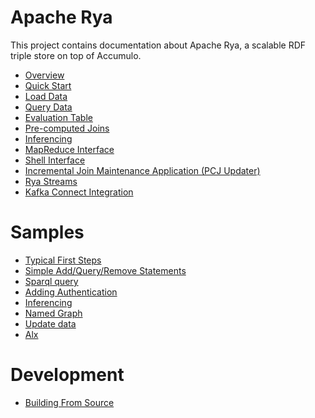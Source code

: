 
<!--

[comment]: # Licensed to the Apache Software Foundation (ASF) under one
[comment]: # or more contributor license agreements.  See the NOTICE file
[comment]: # distributed with this work for additional information
[comment]: # regarding copyright ownership.  The ASF licenses this file
[comment]: # to you under the Apache License, Version 2.0 (the
[comment]: # "License"); you may not use this file except in compliance
[comment]: # with the License.  You may obtain a copy of the License at
[comment]: # 
[comment]: #   http://www.apache.org/licenses/LICENSE-2.0
[comment]: # 
[comment]: # Unless required by applicable law or agreed to in writing,
[comment]: # software distributed under the License is distributed on an
[comment]: # "AS IS" BASIS, WITHOUT WARRANTIES OR CONDITIONS OF ANY
[comment]: # KIND, either express or implied.  See the License for the
[comment]: # specific language governing permissions and limitations
[comment]: # under the License.

-->

# Apache Rya

This project contains documentation about Apache Rya, a scalable RDF triple store on top of Accumulo.

- [Overview](overview.md)
- [Quick Start](quickstart.md)
- [Load Data](loaddata.md)
- [Query Data](querydata.md)
- [Evaluation Table](eval.md)
- [Pre-computed Joins](loadPrecomputedJoin.md)
- [Inferencing](infer.md)
- [MapReduce Interface](mapreduce.md)
- [Shell Interface](shell.md)
- [Incremental Join Maintenance Application (PCJ Updater)](pcj-updater.md)
- [Rya Streams](rya-streams.md)
- [Kafka Connect Integration](kafka-connect-integration.md)

# Samples
- [Typical First Steps](sm-firststeps.md)
- [Simple Add/Query/Remove Statements](sm-simpleaqr.md)
- [Sparql query](sm-sparqlquery.md)
- [Adding Authentication](sm-addauth.md)
- [Inferencing](sm-infer.md)
- [Named Graph](sm-namedgraph.md)
- [Update data](sm-updatedata.md)
- [Alx](alx.md)

# Development
- [Building From Source](build-source.md)
